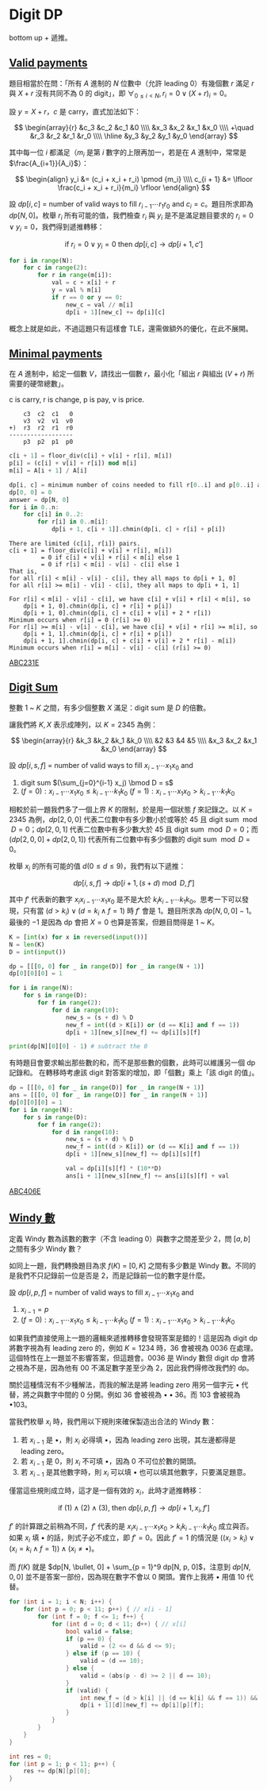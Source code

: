 # Digit DP

bottom up + 遞推。

## [Valid payments](https://atcoder.jp/contests/abc182/tasks/abc182_f)

題目相當於在問：「所有 $A$ 進制的 $N$ 位數中（允許 leading 0）有幾個數 $r$ 滿足 $r$ 與 $X + r$ 沒有共同不為 $0$ 的 digit」，即 $\forall_{0 \le i \lt N}, r_i = 0 \lor (X + r)_i = 0$。


設 $y = X + r$，$c$ 是 carry，直式加法如下：

$$
\begin{array}{r}
&c_3 &c_2 &c_1 &0 \\\\
&x_3 &x_2 &x_1 &x_0 \\\\
+\quad
&r_3 &r_2 &r_1 &r_0 \\\\
\hline
&y_3 &y_2 &y_1 &y_0
\end{array}
$$

其中每一位 $i$ 都滿足（$m_i$ 是第 $i$ 數字的上限再加一，若是在 $A$ 進制中，常常是 $\frac{A_{i+1}}{A_i}$）：

$$
\begin{align}
y_i &= (c_i + x_i + r_i) \pmod {m_i} \\\\
c_{i + 1} &= \lfloor \frac{c_i + x_i + r_i}{m_i} \rfloor
\end{align}
$$

設 $dp[i, c]$ = number of valid ways to fill $r_{i - 1} \cdots r_1 r_0$ and $c_i = c$。題目所求即為 $dp[N, 0]$。枚舉 $r_i$ 所有可能的值，我們檢查 $r_i$ 與 $y_i$ 是不是滿足題目要求的 $r_i = 0 \lor y_i = 0$，我們得到遞推轉移：

$$
\text{if } r_i = 0 \lor y_i = 0 \text{ then } dp[i, c] \to dp[i + 1, c']
$$

```python
for i in range(N):
    for c in range(2):
        for r in range(m[i]):
            val = c + x[i] + r
            y = val % m[i]
            if r == 0 or y == 0:
                new_c = val // m[i]
                dp[i + 1][new_c] += dp[i][c]
```

概念上就是如此，不過這題只有這樣會 TLE，還需做額外的優化，在此不展開。

## [Minimal payments](https://atcoder.jp/contests/abc231/tasks/abc231_e)

在 $A$ 進制中，給定一個數 $V$，請找出一個數 $r$，最小化「組出 $r$ 與組出 $(V + r)$ 所需要的硬幣總數」。

c is carry, r is change, p is pay, v is price.

```
    c3  c2  c1   0
    v3  v2  v1  v0
+)  r3  r2  r1  r0
------------------
    p3  p2  p1  p0
```

```rust
c[i + 1] = floor_div(c[i] + v[i] + r[i], m[i])
p[i] = (c[i] + v[i] + r[i]) mod m[i]
m[i] = A[i + 1] / A[i]
```

```rust
dp[i, c] = minimum number of coins needed to fill r[0..i] and p[0..i] and c[i] = c
dp[0, 0] = 0
answer = dp[N, 0]
for i in 0..n:
    for c[i] in 0..2:
        for r[i] in 0..m[i]:
            dp[i + 1, c[i + 1]].chmin(dp[i, c] + r[i] + p[i])
```

```
There are limited (c[i], r[i]) pairs.
c[i + 1] = floor_div(c[i] + v[i] + r[i], m[i])
         = 0 if c[i] + v[i] + r[i] < m[i] else 1
         = 0 if r[i] < m[i] - v[i] - c[i] else 1
That is,
for all r[i] < m[i] - v[i] - c[i], they all maps to dp[i + 1, 0]
for all r[i] >= m[i] - v[i] - c[i], they all maps to dp[i + 1, 1]
```

```
For r[i] < m[i] - v[i] - c[i], we have c[i] + v[i] + r[i] < m[i], so
    dp[i + 1, 0].chmin(dp[i, c] + r[i] + p[i])
    dp[i + 1, 0].chmin(dp[i, c] + c[i] + v[i] + 2 * r[i])
Minimum occurs when r[i] = 0 (r[i] >= 0)
For r[i] >= m[i] - v[i] - c[i], we have c[i] + v[i] + r[i] >= m[i], so
    dp[i + 1, 1].chmin(dp[i, c] + r[i] + p[i])
    dp[i + 1, 1].chmin(dp[i, c] + c[i] + v[i] + 2 * r[i] - m[i])
Minimum occurs when r[i] = m[i] - v[i] - c[i] (r[i] >= 0)
```

[ABC231E](https://atcoder.jp/contests/abc231/submissions/53732734)


## [Digit Sum](https://atcoder.jp/contests/dp/tasks/dp_s)


整數 $1$ ~ $K$ 之間，有多少個整數 $X$ 滿足：digit sum 是 $D$ 的倍數。

讓我們將 $K, X$ 表示成陣列，以 $K=2345$ 為例：

$$
\begin{array}{r}
&k_3 &k_2 &k_1 &k_0 \\\\
&2 &3 &4 &5 \\\\
&x_3 &x_2 &x_1 &x_0
\end{array}
$$

設 $dp[i, s, f]$ = number of valid ways to fill $x_{i - 1} \cdots x_1x_0$ and

1. digit sum $(\sum_{j=0}^{i-1} x_j) \bmod D = s$
2. $(f = 0): x_{i-1} \cdots x_1 x_0 \le k_{i-1} \cdots k_1 k_0$
    $(f = 1): x_{i-1} \cdots x_1 x_0 \gt k_{i-1} \cdots k_1 k_0$
    
相較於前一題我們多了一個上界 $K$ 的限制，於是用一個狀態 $f$ 來記錄之。以 $K = 2345$ 為例，$dp[2, 0, 0]$ 代表二位數中有多少數小於或等於 45 且 digit sum $\bmod D = 0$；$dp[2, 0, 1]$ 代表二位數中有多少數大於 $45$ 且 digit sum $\bmod D = 0$；而 $(dp[2, 0, 0] + dp[2, 0, 1])$ 代表所有二位數中有多少個數的 digit sum $\bmod D = 0$。

枚舉 $x_i$ 的所有可能的值 $d (0 \le d \le 9)$，我們有以下遞推：

$$
dp[i, s, f] \to dp[i + 1, (s + d) \bmod D, f']
$$

其中 $f'$ 代表新的數字 $x_i x_{i-1} \cdots x_1 x_0$ 是不是大於 $k_i k_{i-1} \cdots k_1 k_0$。思考一下可以發現，只有當 $(d \gt k_i) \lor (d = k_i \land f = 1)$ 時 $f'$ 會是 1。題目所求為 $dp[N, 0, 0] - 1$。最後的 $-1$ 是因為 dp 會把 $X=0$ 也算是答案，但題目問得是 $1$ ~ $K$。


```python
K = [int(x) for x in reversed(input())]
N = len(K)
D = int(input())

dp = [[[0, 0] for _ in range(D)] for _ in range(N + 1)]
dp[0][0][0] = 1

for i in range(N):
    for s in range(D):
        for f in range(2):
            for d in range(10):
                new_s = (s + d) % D
                new_f = int((d > K[i]) or (d == K[i] and f == 1))
                dp[i + 1][new_s][new_f] += dp[i][s][f]

print(dp[N][0][0] - 1) # subtract the 0
```

有時題目會要求輸出那些數的和，而不是那些數的個數，此時可以維護另一個 dp 記錄和。
在轉移時考慮該 digit 對答案的增加，即「個數」乘上「該 digit 的值」。

```python
dp = [[[0, 0] for _ in range(D)] for _ in range(N + 1)]
ans = [[[0, 0] for _ in range(D)] for _ in range(N + 1)]
dp[0][0][0] = 1
for i in range(N):
    for s in range(D):
        for f in range(2):
            for d in range(10):
                new_s = (s + d) % D
                new_f = int((d > K[i]) or (d == K[i] and f == 1))
                dp[i + 1][new_s][new_f] += dp[i][s][f]

                val = dp[i][s][f] * (10**D)
                ans[i + 1][new_s][new_f] += ans[i][s][f] + val
```
[ABC406E](https://atcoder.jp/contests/abc406/submissions/65917206)


## [Windy 數](https://vjudge.net/problem/LibreOJ-10165)

定義 Windy 數為該數的數字（不含 leading 0）與數字之間差至少 2，問 $[a, b]$ 之間有多少 Windy 數？

如同上一題，我們轉換題目為求 $f(K)$ = $[0, K]$ 之間有多少數是 Windy 數。不同的是我們不只記錄前一位是否是 2，而是記錄前一位的數字是什麼。

設 $dp[i, p, f]$ = number of valid ways to fill $x_{i - 1} \cdots x_1 x_0$ and

1. $x_{i - 1} = p$
2. $(f = 0): x_{i-1} \cdots x_1 x_0 \le k_{i-1} \cdots k_1 k_0$
    $(f = 1): x_{i-1} \cdots x_1 x_0 \gt k_{i-1} \cdots k_1 k_0$
    
如果我們直接使用上一題的邏輯來遞推轉移會發現答案是錯的！這是因為 digit dp 將數字視為有 leading zero 的，例如 $K = 1234$ 時，$36$ 會被視為 $0036$ 在處理。這個特性在上一題並不影響答案，但這題會。$0036$ 是 Windy 數但 digit dp 會將之視為不是，因為他有 $00$ 不滿足數字差至少為 2，因此我們得修改我們的 dp。

關於這種情況有不少種解法，而我的解法是將 leading zero 用另一個字元 $\bullet$ 代替，將之與數字中間的 0 分開。例如 $36$ 會被視為 $\bullet \bullet 36$。而 $103$ 會被視為 $\bullet103$。

當我們枚舉 $x_i$ 時，我們用以下規則來確保製造出合法的 Windy 數：

1. 若 $x_{i - 1}$ 是 $\bullet$，則 $x_i$ 必得填 $\bullet$，因為 leading zero 出現，其左邊都得是 leading zero。
2. 若 $x_{i - 1}$ 是 0，則 $x_i$ 不可填 $\bullet$，因為 0 不可位於數的開頭。
3. 若 $x_{i - 1}$ 是其他數字時，則 $x_i$ 可以填 $\bullet$ 也可以填其他數字，只要滿足題意。

僅當這些規則成立時，這才是一個有效的 $x_i$，此時才遞推轉移：

$$
\text{if } (1) \land (2) \land (3) \text{, then } dp[i, p, f] \to dp[i + 1, x_i, f']
$$

$f'$ 的計算跟之前稍為不同，$f'$ 代表的是 $x_i x_{i-1} \cdots x_1 x_0 \gt k_i k_{i-1} \cdots k_1 k_0$ 成立與否。如果 $x_i$ 填 $\bullet$ 的話，則式子必不成立，即 $f' = 0$。因此 $f' = 1$ 的情況是 $((x_i \gt k_i) \lor (x_i = k_i \land f = 1)) \land (x_i \ne \bullet)$。

而 $f(K)$ 就是 $dp[N, \bullet, 0] + \sum_{p = 1}^9 dp[N, p, 0]$，注意到 $dp[N, 0, 0]$ 並不是答案一部份，因為現在數字不會以 0 開頭。實作上我將 $\bullet$ 用值 10 代替。

```cpp
for (int i = 1; i < N; i++) {
    for (int p = 0; p < 11; p++) { // x[i - 1]
        for (int f = 0; f <= 1; f++) {
            for (int d = 0; d < 11; d++) { // x[i]
                bool valid = false;
                if (p == 0) {
                    valid = (2 <= d && d <= 9);
                } else if (p == 10) {
                    valid = (d == 10);
                } else {
                    valid = (abs(p - d) >= 2 || d == 10);
                }
                if (valid) {
                    int new_f = (d > k[i] || (d == k[i] && f == 1)) && (d != 10);
                    dp[i + 1][d][new_f] += dp[i][p][f];
                }
            }
        }
    }
}

int res = 0;
for (int p = 1; p < 11; p++) {
    res += dp[N][p][0];
}
```